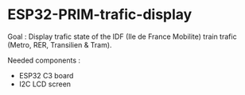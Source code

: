# ESP32-PRIM-trafic-display
Goal : Display trafic state of the IDF (Ile de France Mobilite) train trafic (Metro, RER, Transilien & Tram).

Needed components :
- ESP32 C3 board
- I2C LCD screen
